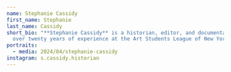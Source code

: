 ```yaml
---
name: Stephanie Cassidy
first_name: Stephanie
last_name: Cassidy
short_bio: "**Stephanie Cassidy** is a historian, editor, and documentarian with
  over twenty years of experience at the Art Students League of New York."
portraits:
  - media: 2024/04/stephanie-cassidy
instagram: s.cassidy.historian
---
```

